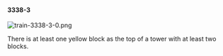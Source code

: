 #### 3338-3
![train-3338-3-0.png](https://github.com/lil-lab/nlvr/raw/master/nlvr/train/images/63/train-3338-3-0.png "train-3338-3-0.png")

There is at least one yellow block as the top of a tower with at least two blocks.